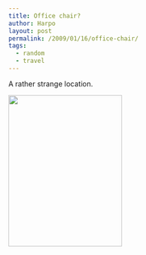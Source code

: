 ```yaml
---
title: Office chair?
author: Harpo
layout: post
permalink: /2009/01/16/office-chair/
tags:
  - random
  - travel
---
```

A rather strange location.

[<img src="http://harpojaeger.github.io/media/wp-content/uploads/2009/01/p-640-480-3da4ed7d-d282-413b-9c6d-d32af9e596e0.jpeg" alt="" width="225" height="300" class="alignnone size-full wp-image-364" />][1]

 [1]: http://harpojaeger.github.io/media/wp-content/uploads/2009/01/p-640-480-3da4ed7d-d282-413b-9c6d-d32af9e596e0.jpeg